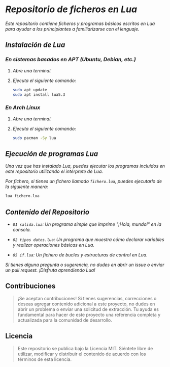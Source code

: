 <!-- Autor: Daniel Benjamin Perez Morales -->
<!-- GitHub: https://github.com/DanielBenjaminPerezMoralesDev13 -->
<!-- Gitlab: https://gitlab.com/DanielBenjaminPerezMoralesDev13 -->
<!-- Correo electrónico: danielperezdev@proton.me -->

# ***Repositorio de ficheros en Lua***

*Este repositorio contiene ficheros y programas básicos escritos en Lua para ayudar a los principiantes a familiarizarse con el lenguaje.*

## ***Instalación de Lua***

### ***En sistemas basados en APT (Ubuntu, Debian, etc.)***

1. *Abre una terminal.*
2. *Ejecuta el siguiente comando:*

   ```bash
   sudo apt update
   sudo apt install lua5.3
   ```

### ***En Arch Linux***

1. *Abre una terminal.*
2. *Ejecuta el siguiente comando:*

   ```bash
   sudo pacman -Sy lua
   ```

## ***Ejecución de programas Lua***

*Una vez que has instalado Lua, puedes ejecutar los programas incluidos en este repositorio utilizando el intérprete de Lua.*

*Por fichero, si tienes un fichero llamado `fichero.lua`, puedes ejecutarlo de la siguiente manera:*

```bash
lua fichero.lua
```

## ***Contenido del Repositorio***

- *`01 salida.lua`: Un programa simple que imprime "¡Hola, mundo!" en la consola.*

- *`02 tipos datos.lua`: Un programa que muestra cómo declarar variables y realizar operaciones básicas en Lua.*

- *`05 if.lua`: Un fichero de bucles y estructuras de control en Lua.*

*Si tienes alguna pregunta o sugerencia, no dudes en abrir un issue o enviar un pull request. ¡Disfruta aprendiendo Lua!*

## **Contribuciones**

> ¡Se aceptan contribuciones! Si tienes sugerencias, correcciones o deseas agregar contenido adicional a este proyecto, no dudes en abrir un problema o enviar una solicitud de extracción. Tu ayuda es fundamental para hacer de este proyecto una referencia completa y actualizada para la comunidad de desarrollo.

## **Licencia**

> Este repositorio se publica bajo la Licencia MIT. Siéntete libre de utilizar, modificar y distribuir el contenido de acuerdo con los términos de esta licencia.
